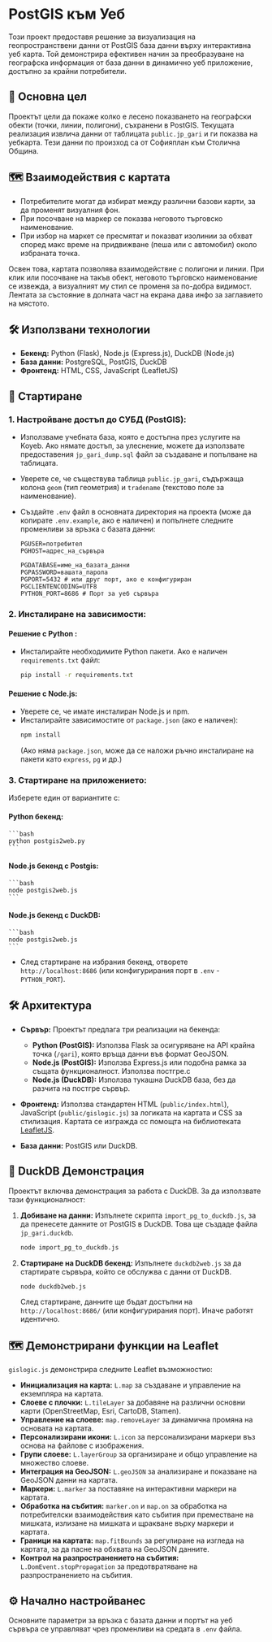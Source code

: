 # PostGIS към Уеб 

Този проект предоставя решение за визуализация на геопространствени данни от PostGIS база данни върху интерактивна уеб карта. Той демонстрира ефективен начин за преобразуване на географска информация от база данни в динамично уеб приложение, достъпно за крайни потребители.

## 🎯 Основна цел

Проектът цели да покаже колко е лесено показването на географски обекти (точки, линии, полигони), съхранени в PostGIS. Текущата реализация извлича данни от таблицата `public.jp_gari` и ги показва на уебкарта. Тези данни по произход са от Софияплан към Столична Община.

## 🗺️ Взаимодействия с картата

- Потребителите могат да избират между различни базови карти, за да променят визуалния фон. 
- При посочване на маркер се показва неговото търговско наименование.
- При избор на маркет се пресмятат и показват изолинии за обхват според макс време на придвижване (пеша или с автомобил) около избраната точка.

Освен това, картата позволява взаимодействие с полигони и линии. При клик или посочване на такъв обект, неговото търговско наименование се извежда, а визуалният му стил се променя за по-добра видимост. Лентата за състояние в долната част на екрана дава инфо за заглавието на мястото.

## 🛠️ Използвани технологии

*   **Бекенд:** Python (Flask), Node.js (Express.js), DuckDB (Node.js)
*   **База данни:** PostgreSQL, PostGIS, DuckDB
*   **Фронтенд:** HTML, CSS, JavaScript (LeafletJS)

## 🚀 Стартиране

### 1. Настройване достъп до СУБД (PostGIS):

*   Използваме учебната база, която е достъпна през услугите на Koyeb. Ако нямате достъп, за улеснение, можете да използвате предоставения `jp_gari_dump.sql` файл за създаване и попълване на таблицата. 
  
*   Уверете се, че съществува таблица `public.jp_gari`, съдържаща колона `geom` (тип геометрия) и `tradename` (текстово поле за наименование). 
  
*   Създайте `.env` файл в основната директория на проекта (може да копирате `.env.example`, ако е наличен) и попълнете следните променливи за връзка с базата данни:
    ```env
    PGUSER=потребител
    PGHOST=адрес_на_сървъра

    PGDATABASE=име_на_базата_данни
    PGPASSWORD=вашата_парола
    PGPORT=5432 # или друг порт, ако е конфигуриран
    PGCLIENTENCODING=UTF8
    PYTHON_PORT=8686 # Порт за уеб сървъра
    ```

### 2. Инсталиране на зависимости:

#### Решение с Python :
*   Инсталирайте необходимите Python пакети. Ако е наличен `requirements.txt` файл:
    ```bash
    pip install -r requirements.txt
    ```

#### Решение с Node.js:
*   Уверете се, че имате инсталиран Node.js и npm.
*   Инсталирайте зависимостите от `package.json` (ако е наличен):
    ```bash
    npm install
    ```
    (Ако няма `package.json`, може да се наложи ръчно инсталиране на пакети като `express`, `pg` и др.)

### 3. Стартиране на приложението:

Изберете един от вариантите с:

#### Python бекенд:

    ```bash
    python postgis2web.py
    ```

#### Node.js бекенд с Postgis:

    ```bash
    node postgis2web.js 
    ```

#### Node.js бекенд с DuckDB:

    ```bash
    node postgis2web.js 
    ```

*   След стартиране на избрания бекенд, отворете `http://localhost:8686` (или конфигурирания порт в `.env` - `PYTHON_PORT`).

## 🛠️ Архитектура

*   **Сървър:** Проектът предлага три реализации на бекенда:
    *   **Python (PostGIS):** Използва Flask за осигуряване на API крайна точка (`/gari`), която връща данни във формат GeoJSON.
    *   **Node.js (PostGIS):** Използва Express.js или подобна рамка за същата функционалност. Използва постгре.с
    *   **Node.js (DuckDB):** Използва тукашна DuckDB база, без да разчита на постгре сървър.

*   **Фронтенд:** Използва стандартен HTML (`public/index.html`), JavaScript (`public/gislogic.js`) за логиката на картата и CSS за стилизация. Картата се изгражда сс помощта на библиотеката [LeafletJS](https://leafletjs.com/).

*   **База данни:** PostGIS или DuckDB.

## 🦆 DuckDB Демонстрация

Проектът включва демонстрация за работа с DuckDB. За да използвате тази функционалност:

1.  **Добиване на данни:** Изпълнете скрипта `import_pg_to_duckdb.js`, за да пренесете данните от PostGIS в DuckDB. Това ще създаде файла `jp_gari.duckdb`.
    ```bash
    node import_pg_to_duckdb.js
    ```
2.  **Стартиране на DuckDB бекенд:** Изпълнете `duckdb2web.js` за да стартирате сървъра, който се обслужва с данни от DuckDB.
    ```bash
    node duckdb2web.js
    ```
    След стартиране, данните ще бъдат достъпни на `http://localhost:8686/` (или конфигурирания порт). Иначе работят идентично.

## 🗺️ Демонстрирани функции на Leaflet

 `gislogic.js` демонстрира следните Leaflet възможностио:

-   **Инициализация на карта:** `L.map` за създаване и управление на екземпляра на картата.
-   **Слоеве с плочки:** `L.tileLayer` за добавяне на различни основни карти (OpenStreetMap, Esri, CartoDB, Stamen).
-   **Управление на слоеве:** `map.removeLayer` за динамична промяна на основата на картата.
-   **Персонализирани икони:** `L.icon` за персонализирани маркери въз основа на файлове с изображения.
-   **Групи слоеве:** `L.layerGroup` за организиране и общо управление на множество слоеве.
-   **Интеграция на GeoJSON:** `L.geoJSON` за анализиране и показване на GeoJSON данни на картата.
-   **Маркери:** `L.marker` за поставяне на интерактивни маркери на картата.
-   **Обработка на събития:** `marker.on` и `map.on` за обработка на потребителски взаимодействия като събития при преместване на мишката, излизане на мишката и щракване върху маркери и картата.
-   **Граници на картата:** `map.fitBounds` за регулиране на изгледа на картата, за да пасне на обхвата на GeoJSON данните.
-   **Контрол на разпространението на събития:** `L.DomEvent.stopPropagation` за предотвратяване на разпространението на събития.

## ⚙️ Начално настройванес

Основните параметри за връзка с базата данни и портът на уеб сървъра се управляват чрез променливи на средата в `.env` файла.
